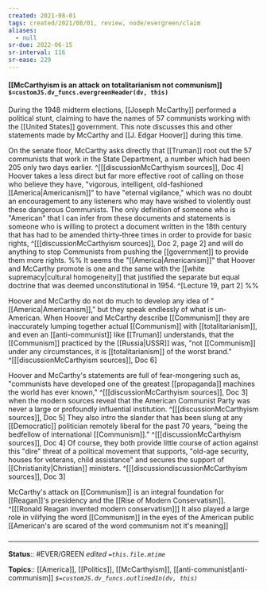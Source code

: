 ```yaml
---
created: 2021-08-01
tags: created/2021/08/01, review, node/evergreen/claim
aliases:
  - null
sr-due: 2022-06-15
sr-interval: 116
sr-ease: 229
---
```


#### [[McCarthyism is an attack on totalitarianism not communism]] `$=customJS.dv_funcs.evergreenHeader(dv, this)`

During the 1948 midterm elections, [[Joseph McCarthy]] performed a political stunt, claiming to have the names of 57 communists working with the [[United States]] government. 
This note discusses this and other statements made by McCarthy and [[J. Edgar Hoover]] during this time.

On the senate floor,
McCarthy asks directly that [[Truman]] root out the 57 communists that work in the State Department, a number which had been 205 only two days earlier.
^[[[discussionMcCarthyism sources]], Doc 4]
Hoover takes a less direct but far more effective root of calling on those who believe they have, "vigorous, intelligent, old-fashioned [[America|Americanism]]" to have "eternal vigilance," which was no doubt an encouragement to any listeners who may have wished to violently oust these dangerous Communists. The only definition of someone who is "American" that I can infer from these documents and statements is someone who is willing to protect a document written in the 18th century that has had to be amended thirty-three times in order to provide for basic rights, 
^[[[discussionMcCarthyism sources]], Doc 2, page 2]
and will do anything to stop Communists from pushing the [[government]] to provide them more rights. 
%%
It seems the "[[America|Americanism]]" that Hoover and McCarthy promote is one and the same with the [[white supremacy|cultural homogeneity]] that justified the separate but equal doctrine that was deemed unconstitutional in 1954.
^[Lecture 19, part 2]
%%

Hoover and McCarthy do not do much to develop any idea of "[[America|Americanism]],"
but they speak endlessly of what is un-American.
When Hoover and McCarthy describe [[Communism]] they are inaccurately lumping together actual [[Communism]] with [[totalitarianism]],
and even an [[anti-communist]] like [[Truman]] understands,
that the [[Communism]] practiced by the [[Russia|USSR]] was,
"not [[Communism]] under any circumstances, it is [[totalitarianism]] of the worst brand." 
^[[[discussionMcCarthyism sources]], Doc 6]

Hoover and McCarthy's statements are full of fear-mongering such as, "communists have developed one of the greatest [[propaganda]] machines the world has ever known," 
^[[[discussionMcCarthyism sources]], Doc 3]
when the modern sources reveal that the American Communist Party was never a large or profoundly influential institution.
^[[[discussionMcCarthyism sources]], Doc 5]
They also intro the slander that has been slung at any [[Democratic]] politician remotely liberal for the past 70 years, "being the bedfellow of international [[Communism]]." 
^[[[discussionMcCarthyism sources]], Doc 4]
Of course, they both provide little course of action against this "dire" threat of a political movement that supports, "old-age security, houses for veterans, child assistance" and secures the support of [[Christianity|Christian]] ministers. 
^[[[discussiondiscussionMcCarthyism sources]], Doc 3]

McCarthy's attack on [[Communism]] is an integral foundation for [[Reagan]]'s presidency and the [[Rise of Modern Conservatism]]. 
^[[[Ronald Reagan invented modern conservatism]]]
It also played a large role in vilifying the word [[Communism]] in the eyes of the American public [[American's are scared of the word communism not it's meaning]]

### <hr class="footnote"/>

**Status**:: #EVER/GREEN 
*edited `=this.file.mtime`*

**Topics**:: [[America]], [[Politics]], [[McCarthyism]], [[anti-communist|anti-communism]]
*`$=customJS.dv_funcs.outlinedIn(dv, this)`*

